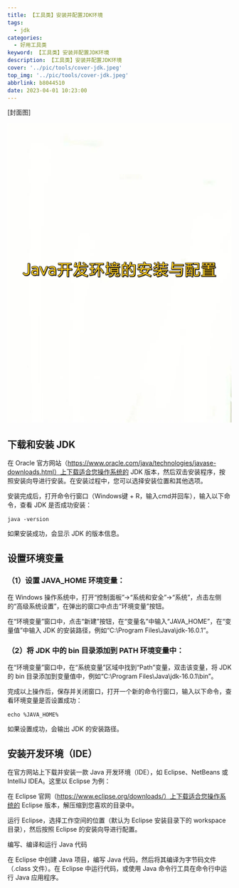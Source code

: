```yaml
---
title: 【工具类】安装并配置JDK环境
tags:
  - jdk
categories:
  - 好用工具类
keyword: 【工具类】安装并配置JDK环境
description: 【工具类】安装并配置JDK环境
cover: '../pic/tools/cover-jdk.jpeg'
top_img: '../pic/tools/cover-jdk.jpeg'
abbrlink: b8044510
date: 2023-04-01 10:23:00
---
```


[封面图]

![封面图](../pic/tools/cover-jdk.jpeg)

## 下载和安装 JDK

在 Oracle 官方网站（https://www.oracle.com/java/technologies/javase-downloads.html）上下载适合您操作系统的 JDK 版本，然后双击安装程序，按照安装向导进行安装。在安装过程中，您可以选择安装位置和其他选项。

安装完成后，打开命令行窗口（Windows键 + R，输入cmd并回车），输入以下命令，查看 JDK 是否成功安装：

```shell
java -version
```

如果安装成功，会显示 JDK 的版本信息。

## 设置环境变量

### （1）设置 JAVA_HOME 环境变量：

在 Windows 操作系统中，打开“控制面板”->“系统和安全”->“系统”，点击左侧的“高级系统设置”，在弹出的窗口中点击“环境变量”按钮。

在“环境变量”窗口中，点击“新建”按钮，在“变量名”中输入“JAVA_HOME”，在“变量值”中输入 JDK 的安装路径，例如“C:\Program Files\Java\jdk-16.0.1”。

### （2）将 JDK 中的 bin 目录添加到 PATH 环境变量中：

在“环境变量”窗口中，在“系统变量”区域中找到“Path”变量，双击该变量，将 JDK 的 bin 目录添加到变量值中，例如“C:\Program Files\Java\jdk-16.0.1\bin”。

完成以上操作后，保存并关闭窗口，打开一个新的命令行窗口，输入以下命令，查看环境变量是否设置成功：

```shell
echo %JAVA_HOME%
```

如果设置成功，会输出 JDK 的安装路径。

## 安装开发环境（IDE）

在官方网站上下载并安装一款 Java 开发环境（IDE），如 Eclipse、NetBeans 或 IntelliJ IDEA。这里以 Eclipse 为例：

在 Eclipse 官网（https://www.eclipse.org/downloads/）上下载适合您操作系统的 Eclipse 版本，解压缩到您喜欢的目录中。

运行 Eclipse，选择工作空间的位置（默认为 Eclipse 安装目录下的 workspace 目录），然后按照 Eclipse 的安装向导进行配置。

编写、编译和运行 Java 代码

在 Eclipse 中创建 Java 项目，编写 Java 代码，然后将其编译为字节码文件（.class 文件）。在 Eclipse 中运行代码，或使用 Java 命令行工具在命令行中运行 Java 应用程序。